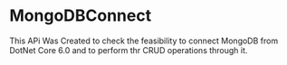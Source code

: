 # MongoDBConnect

This APi Was Created to check the feasibility  to connect MongoDB from DotNet Core 6.0 and to perform thr CRUD operations through it.
